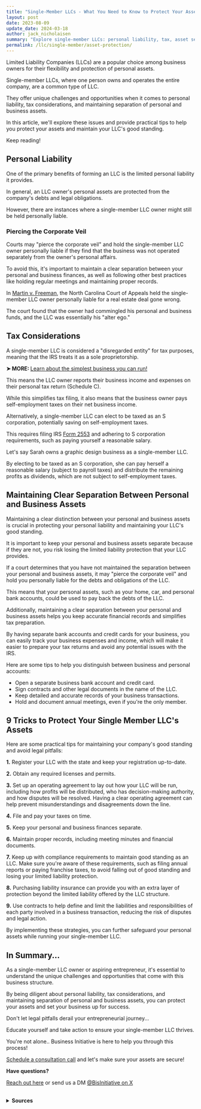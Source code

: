 ```yaml
---
title: "Single-Member LLCs - What You Need to Know to Protect Your Assets"
layout: post
date: 2023-08-09
update_date: 2024-03-18
author: jack_nicholaisen
summary: "Explore single-member LLCs: personal liability, tax, asset separation. Get tips for good standing & avoiding legal issues. Empower your success."
permalink: /llc/single-member/asset-protection/
---
```


Limited Liability Companies (LLCs) are a popular choice among business owners for their flexibility and protection of personal assets. 

Single-member LLCs, where one person owns and operates the entire company, are a common type of LLC. 

They offer unique challenges and opportunities when it comes to personal liability, tax considerations, and maintaining separation of personal and business assets. 

In this article, we'll explore these issues and provide practical tips to help you protect your assets and maintain your LLC's good standing.

Keep reading!

## Personal Liability

One of the primary benefits of forming an LLC is the limited personal liability it provides. 

In general, an LLC owner's personal assets are protected from the company's debts and legal obligations. 

However, there are instances where a single-member LLC owner might still be held personally liable.

### Piercing the Corporate Veil 

Courts may "pierce the corporate veil" and hold the single-member LLC owner personally liable if they find that the business was not operated separately from the owner's personal affairs. 

To avoid this, it's important to maintain a clear separation between your personal and business finances, as well as following other best practices like holding regular meetings and maintaining proper records.

In [Martin v. Freeman](https://law.justia.com/cases/north-carolina/court-of-appeals/2011/11-139.html), the North Carolina Court of Appeals held the single-member LLC owner personally liable for a real estate deal gone wrong. 

The court found that the owner had commingled his personal and business funds, and the LLC was essentially his "alter ego."

## Tax Considerations

A single-member LLC is considered a "disregarded entity" for tax purposes, meaning that the IRS treats it as a sole proprietorship. 

<p>
<b>➤ MORE: </b> <a href="/sole-proprietorship/" target="_blank">Learn about the simplest business you can run!</a>
</p>

This means the LLC owner reports their business income and expenses on their personal tax return (Schedule C). 

While this simplifies tax filing, it also means that the business owner pays self-employment taxes on their net business income.

Alternatively, a single-member LLC can elect to be taxed as an S corporation, potentially saving on self-employment taxes. 

This requires filing IRS [Form 2553](https://www.irs.gov/forms-pubs/about-form-2553) and adhering to S corporation requirements, such as paying yourself a reasonable salary.

Let's say Sarah owns a graphic design business as a single-member LLC. 

By electing to be taxed as an S corporation, she can pay herself a reasonable salary (subject to payroll taxes) and distribute the remaining profits as dividends, which are not subject to self-employment taxes.

## Maintaining Clear Separation Between Personal and Business Assets

Maintaining a clear distinction between your personal and business assets is crucial in protecting your personal liability and maintaining your LLC's good standing.

It is important to keep your personal and business assets separate because if they are not, you risk losing the limited liability protection that your LLC provides.

If a court determines that you have not maintained the separation between your personal and business assets, it may "pierce the corporate veil" and hold you personally liable for the debts and obligations of the LLC. 

This means that your personal assets, such as your home, car, and personal bank accounts, could be used to pay back the debts of the LLC.

Additionally, maintaining a clear separation between your personal and business assets helps you keep accurate financial records and simplifies tax preparation. 

By having separate bank accounts and credit cards for your business, you can easily track your business expenses and income, which will make it easier to prepare your tax returns and avoid any potential issues with the IRS.

Here are some tips to help you distinguish between business and personal accounts:

-   Open a separate business bank account and credit card.
-   Sign contracts and other legal documents in the name of the LLC.
-   Keep detailed and accurate records of your business transactions.
-   Hold and document annual meetings, even if you're the only member.

## 9 Tricks to Protect Your Single Member LLC's Assets

Here are some practical tips for maintaining your company's good standing and avoid legal pitfalls:

**1.**  Register your LLC with the state and keep your registration up-to-date.

**2.**  Obtain any required licenses and permits.

**3.**  Set up an operating agreement to lay out how your LLC will be run, including how profits will be distributed, who has decision-making authority, and how disputes will be resolved. Having a clear operating agreement can help prevent misunderstandings and disagreements down the line.

**4.**  File and pay your taxes on time.

**5.**  Keep your personal and business finances separate.

**6.**  Maintain proper records, including meeting minutes and financial documents.

**7.**  Keep up with compliance requirements to maintain good standing as an LLC. Make sure you're aware of these requirements, such as filing annual reports or paying franchise taxes, to avoid falling out of good standing and losing your limited liability protection.

**8.**  Purchasing liability insurance can provide you with an extra layer of protection beyond the limited liability offered by the LLC structure.

**9.**  Use contracts to help define and limit the liabilities and responsibilities of each party involved in a business transaction, reducing the risk of disputes and legal action.

By implementing these strategies, you can further safeguard your personal assets while running your single-member LLC.

## In Summary...

As a single-member LLC owner or aspiring entrepreneur, it's essential to understand the unique challenges and opportunities that come with this business structure.

By being diligent about personal liability, tax considerations, and maintaining separation of personal and business assets, you can protect your assets and set your business up for success.

Don't let legal pitfalls derail your entrepreneurial journey...

Educate yourself and take action to ensure your single-member LLC thrives.

You're not alone.. Business Initiative is here to help you through this process!

[Schedule a consultation call](https://calendly.com/businessinitiative/30-minute-consultation-call) and let's make sure your assets are secure!

**Have questions?**

[Reach out here](https://www.businessinitiative.org/contact/) or send us a DM [@BisInitiative on X](https://twitter.com/BisInitiative)

<script async data-uid="0625212ce2" src="https://adept-hustler-4565.ck.page/0625212ce2/index.js"></script>

<br>
<details>
<summary><b>Sources</b></summary>
<br>
<ul>
    <li><a href="https://www.sba.gov/business-guide/launch-your-business/choose-business-structure#section-header-6">Limited Liability Companies (LLCs)</a> - U.S. Small Business Administration</li>
    <li><a href="https://law.justia.com/cases/north-carolina/court-of-appeals/2011/11-139.html">Martin v. Freeman</a> - North Carolina Court of Appeals</li>
    <li><a href="https://www.irs.gov/forms-pubs/about-form-2553">Form 2553</a> - Internal Revenue Service</li>
    <li><a href="https://www.irs.gov/forms-pubs/about-schedule-c-form-1040">Schedule C (Form 1040 or 1040-SR)</a> - Internal Revenue Service</li>
</ul>
</details>


